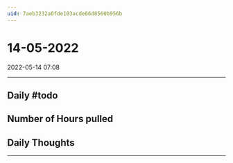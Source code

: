 ```yaml
---
uid: 7aeb3232a0fde103acde66d8560b956b
---
```


# 14-05-2022
2022-05-14 07:08

---


## Daily #todo 

## Number of Hours pulled 

## Daily Thoughts




--- 
